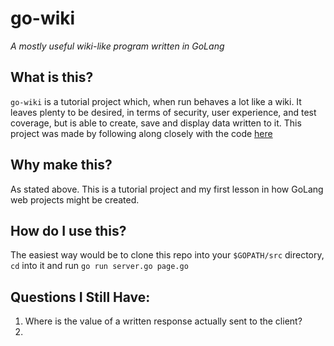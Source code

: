 # go-wiki
_A mostly useful wiki-like program written in GoLang_

## What is this?

`go-wiki` is a tutorial project which, when run behaves a lot like a wiki. It leaves plenty to be desired, in terms of security, user experience, and test coverage, but is able to create, save and display data written to it. This project was made by following along closely with the code [here](https://golang.org/doc/articles/wiki/)

## Why make this?

As stated above. This is a tutorial project and my first lesson in how GoLang web projects might be created.

## How do I use this?

The easiest way would be to clone this repo into your `$GOPATH/src` directory, `cd` into it and run `go run server.go page.go`

## Questions I Still Have:

1. Where is the value of a written response actually sent to the client?
2. 